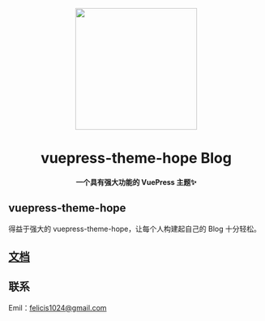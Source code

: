 <!-- markdownlint-disable -->
<p align="center">
  <img width="240" src="https://theme-hope-assets.vuejs.press/logo.svg" style="text-align: center;">
</p>
<h1 align="center">vuepress-theme-hope Blog</h1>
<h4 align="center">一个具有强大功能的 VuePress 主题✨</h4>

## vuepress-theme-hope

得益于强大的 vuepress-theme-hope，让每个人构建起自己的 Blog 十分轻松。

## [文档](https://theme-hope.vuejs.press/)


## 联系

Emil：felicis1024@gmail.com

